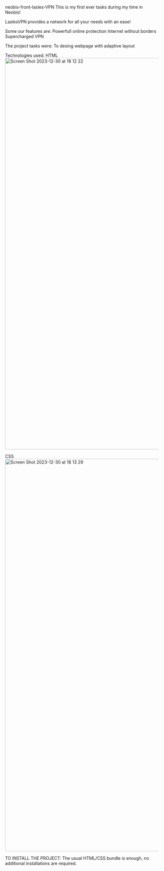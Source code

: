 neobis-front-lasles-VPN
This is my first ever tasks during my time in Neobis!

 LaslesVPN provides a network for all your needs with an ease!

 Some our features are:
 Powerfull online protection
 Internet without borders
 Supercharged VPN


The project tasks were:
To desing webpage with adaptive layout 

Technologies used:
HTML
<img width="1280" alt="Screen Shot 2023-12-30 at 18 12 22" src="https://github.com/Avekdjid/neobis-front-lasles-VPN/assets/121440291/ba12b1ac-0ae9-4a94-8f65-f44aded93a80">


CSS
<img width="1283" alt="Screen Shot 2023-12-30 at 18 13 29" src="https://github.com/Avekdjid/neobis-front-lasles-VPN/assets/121440291/b5fc2e15-bb36-43f1-a71a-731ed0116bcd">

TO INSTALL THE PROJECT:
The usual HTML/CSS bundle is enough, no additional installations are required.


